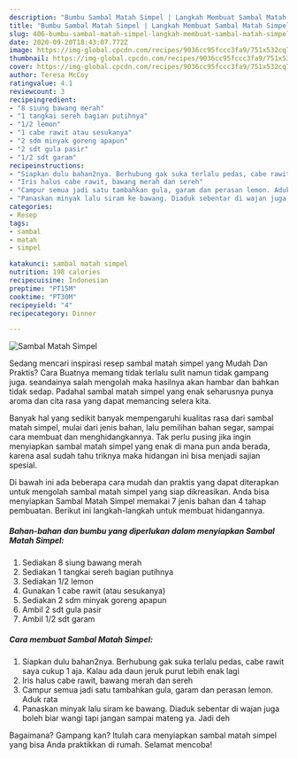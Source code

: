 ```yaml
---
description: "Bumbu Sambal Matah Simpel | Langkah Membuat Sambal Matah Simpel Yang Sempurna"
title: "Bumbu Sambal Matah Simpel | Langkah Membuat Sambal Matah Simpel Yang Sempurna"
slug: 406-bumbu-sambal-matah-simpel-langkah-membuat-sambal-matah-simpel-yang-sempurna
date: 2020-09-20T18:43:07.772Z
image: https://img-global.cpcdn.com/recipes/9036cc95fccc3fa9/751x532cq70/sambal-matah-simpel-foto-resep-utama.jpg
thumbnail: https://img-global.cpcdn.com/recipes/9036cc95fccc3fa9/751x532cq70/sambal-matah-simpel-foto-resep-utama.jpg
cover: https://img-global.cpcdn.com/recipes/9036cc95fccc3fa9/751x532cq70/sambal-matah-simpel-foto-resep-utama.jpg
author: Teresa McCoy
ratingvalue: 4.1
reviewcount: 3
recipeingredient:
- "8 siung bawang merah"
- "1 tangkai sereh bagian putihnya"
- "1/2 lemon"
- "1 cabe rawit atau sesukanya"
- "2 sdm minyak goreng apapun"
- "2 sdt gula pasir"
- "1/2 sdt garam"
recipeinstructions:
- "Siapkan dulu bahan2nya. Berhubung gak suka terlalu pedas, cabe rawit saya cukup 1 aja. Kalau ada daun jeruk purut lebih enak lagi"
- "Iris halus cabe rawit, bawang merah dan sereh"
- "Campur semua jadi satu tambahkan gula, garam dan perasan lemon. Aduk rata"
- "Panaskan minyak lalu siram ke bawang. Diaduk sebentar di wajan juga boleh biar wangi tapi jangan sampai mateng ya. Jadi deh"
categories:
- Resep
tags:
- sambal
- matah
- simpel

katakunci: sambal matah simpel 
nutrition: 198 calories
recipecuisine: Indonesian
preptime: "PT15M"
cooktime: "PT30M"
recipeyield: "4"
recipecategory: Dinner

---
```



![Sambal Matah Simpel](https://img-global.cpcdn.com/recipes/9036cc95fccc3fa9/751x532cq70/sambal-matah-simpel-foto-resep-utama.jpg)

Sedang mencari inspirasi resep sambal matah simpel yang Mudah Dan Praktis? Cara Buatnya memang tidak terlalu sulit namun tidak gampang juga. seandainya salah mengolah maka hasilnya akan hambar dan bahkan tidak sedap. Padahal sambal matah simpel yang enak seharusnya punya aroma dan cita rasa yang dapat memancing selera kita.

Banyak hal yang sedikit banyak mempengaruhi kualitas rasa dari sambal matah simpel, mulai dari jenis bahan, lalu pemilihan bahan segar, sampai cara membuat dan menghidangkannya. Tak perlu pusing jika ingin menyiapkan sambal matah simpel yang enak di mana pun anda berada, karena asal sudah tahu triknya maka hidangan ini bisa menjadi sajian spesial.




Di bawah ini ada beberapa cara mudah dan praktis yang dapat diterapkan untuk mengolah sambal matah simpel yang siap dikreasikan. Anda bisa menyiapkan Sambal Matah Simpel memakai 7 jenis bahan dan 4 tahap pembuatan. Berikut ini langkah-langkah untuk membuat hidangannya.

<!--inarticleads1-->

##### Bahan-bahan dan bumbu yang diperlukan dalam menyiapkan Sambal Matah Simpel:

1. Sediakan 8 siung bawang merah
1. Sediakan 1 tangkai sereh bagian putihnya
1. Sediakan 1/2 lemon
1. Gunakan 1 cabe rawit (atau sesukanya)
1. Sediakan 2 sdm minyak goreng apapun
1. Ambil 2 sdt gula pasir
1. Ambil 1/2 sdt garam




<!--inarticleads2-->

##### Cara membuat Sambal Matah Simpel:

1. Siapkan dulu bahan2nya. Berhubung gak suka terlalu pedas, cabe rawit saya cukup 1 aja. Kalau ada daun jeruk purut lebih enak lagi
1. Iris halus cabe rawit, bawang merah dan sereh
1. Campur semua jadi satu tambahkan gula, garam dan perasan lemon. Aduk rata
1. Panaskan minyak lalu siram ke bawang. Diaduk sebentar di wajan juga boleh biar wangi tapi jangan sampai mateng ya. Jadi deh




Bagaimana? Gampang kan? Itulah cara menyiapkan sambal matah simpel yang bisa Anda praktikkan di rumah. Selamat mencoba!
